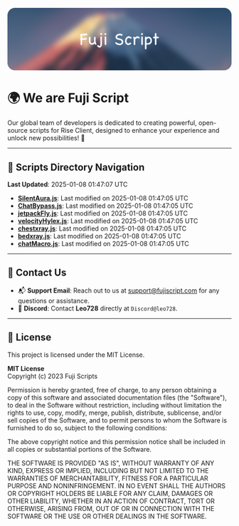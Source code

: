 ![Banner](.github/b.webp)

# 🌍 **We are Fuji Script**

Our global team of developers is dedicated to creating powerful, open-source scripts for Rise Client, designed to enhance your experience and unlock new possibilities! 🌟

---
<!-- SCRIPTS_NAVIGATION_START -->
## 📂 **Scripts Directory Navigation**

**Last Updated**: 2025-01-08 01:47:07 UTC

- **[SilentAura.js](scripts/SilentAura.js)**: Last modified on 2025-01-08 01:47:05 UTC
- **[ChatBypass.js](scripts/ChatBypass.js)**: Last modified on 2025-01-08 01:47:05 UTC
- **[jetpackFly.js](scripts/jetpackFly.js)**: Last modified on 2025-01-08 01:47:05 UTC
- **[velocityHylex.js](scripts/velocityHylex.js)**: Last modified on 2025-01-08 01:47:05 UTC
- **[chestxray.js](scripts/chestxray.js)**: Last modified on 2025-01-08 01:47:05 UTC
- **[bedxray.js](scripts/bedxray.js)**: Last modified on 2025-01-08 01:47:05 UTC
- **[chatMacro.js](scripts/chatMacro.js)**: Last modified on 2025-01-08 01:47:05 UTC

<!-- SCRIPTS_NAVIGATION_END -->

---

## 💬 **Contact Us**  
- 📬 **Support Email**: Reach out to us at [support@fujiscript.com](mailto:support@fujiscript.com) for any questions or assistance.  
- 💬 **Discord**: Contact **Leo728** directly at `Discord@leo728`.

---

## 📜 **License**

This project is licensed under the MIT License.  

**MIT License**  
Copyright (c) 2023 Fuji Scripts  

Permission is hereby granted, free of charge, to any person obtaining a copy of this software and associated documentation files (the "Software"), to deal in the Software without restriction, including without limitation the rights to use, copy, modify, merge, publish, distribute, sublicense, and/or sell copies of the Software, and to permit persons to whom the Software is furnished to do so, subject to the following conditions:  

The above copyright notice and this permission notice shall be included in all copies or substantial portions of the Software.  

THE SOFTWARE IS PROVIDED "AS IS", WITHOUT WARRANTY OF ANY KIND, EXPRESS OR IMPLIED, INCLUDING BUT NOT LIMITED TO THE WARRANTIES OF MERCHANTABILITY, FITNESS FOR A PARTICULAR PURPOSE AND NONINFRINGEMENT. IN NO EVENT SHALL THE AUTHORS OR COPYRIGHT HOLDERS BE LIABLE FOR ANY CLAIM, DAMAGES OR OTHER LIABILITY, WHETHER IN AN ACTION OF CONTRACT, TORT OR OTHERWISE, ARISING FROM, OUT OF OR IN CONNECTION WITH THE SOFTWARE OR THE USE OR OTHER DEALINGS IN THE SOFTWARE.  
